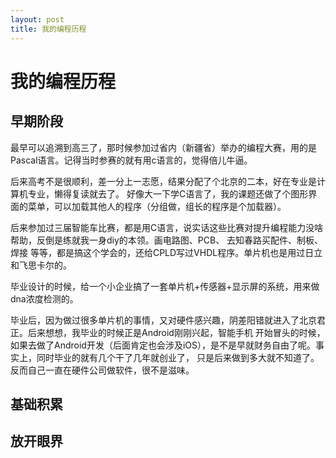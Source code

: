 ```yaml
---
layout: post
title: 我的编程历程
---
```

# 我的编程历程

## 早期阶段

最早可以追溯到高三了，那时候参加过省内（新疆省）举办的编程大赛，用的是Pascal语言。记得当时参赛的就有用c语言的，觉得倍儿牛逼。

后来高考不是很顺利，差一分上一志愿，结果分配了个北京的二本，好在专业是计算机专业，懒得复读就去了。
好像大一下学C语言了，我的课题还做了个图形界面的菜单，可以加载其他人的程序（分组做，组长的程序是个加载器）。

后来参加过三届智能车比赛，都是用C语言，说实话这些比赛对提升编程能力没啥帮助，反倒是练就我一身diy的本领。画电路图、PCB、
去知春路买配件、制板、焊接 等等，都是搞这个学会的，还给CPLD写过VHDL程序。单片机也是用过日立和飞思卡尔的。

毕业设计的时候，给一个小企业搞了一套单片机+传感器+显示屏的系统，用来做dna浓度检测的。

毕业后，因为做过很多单片机的事情，又对硬件感兴趣，阴差阳错就进入了北京君正。后来想想，我毕业的时候正是Android刚刚兴起，智能手机
开始冒头的时候，如果去做了Android开发（后面肯定也会涉及iOS），是不是早就财务自由了呢。事实上，同时毕业的就有几个干了几年就创业了，
只是后来做到多大就不知道了。反而自己一直在硬件公司做软件，很不是滋味。

## 基础积累


## 放开眼界


